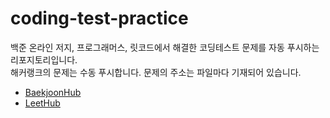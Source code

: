 # coding-test-practice
백준 온라인 저지, 프로그래머스, 릿코드에서 해결한 코딩테스트 문제를 자동 푸시하는 리포지토리입니다.  
해커랭크의 문제는 수동 푸시합니다. 문제의 주소는 파일마다 기재되어 있습니다.  
- [BaekjoonHub](https://github.com/BaekjoonHub/BaekjoonHub)  
- [LeetHub](https://github.com/QasimWani/LeetHub)